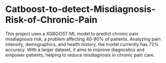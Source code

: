 # Catboost-to-detect-Misdiagnosis-Risk-of-Chronic-Pain
This project uses a XGBOOST ML model to predict chronic pain misdiagnosis risk, a problem affecting 40-80% of patients. Analyzing pain intensity, demographics, and health history, the model currently has 72% accuracy. With a larger dataset, it aims to improve diagnostics and empower patients, helping to reduce misdiagnosis in chronic pain care.
